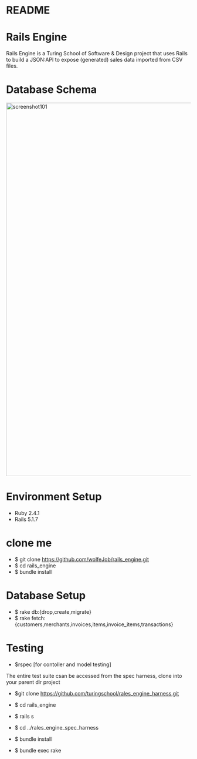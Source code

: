 # README
# Rails Engine
Rails Engine is a Turing School of Software & Design project that uses Rails to build a JSON:API to expose (generated) 
sales data imported from CSV files. 

# Database Schema
  <img width="1016" alt="screenshot101" src="https://user-images.githubusercontent.com/33855435/66276509-1beca780-e851-11e9-9cfb-076d85aa727f.png">

  
# Environment Setup 
  - Ruby 2.4.1 
  - Rails 5.1.7 
  
 # clone me 
 - $ git clone https://github.com/wolfeJob/rails_engine.git
 - $ cd rails_engine
 - $ bundle install
 
 # Database Setup
 - $ rake db:{drop,create,migrate}
 - $ rake fetch:{customers,merchants,invoices,items,invoice_items,transactions}
 
 # Testing
 - $rspec [for contoller and model testing]
 
 The entire test suite csan be accessed from the spec harness, clone into your parent dir project
 - $git clone https://github.com/turingschool/rales_engine_harness.git
 
 - $ cd rails_engine
 - $ rails s
 - $ cd ../rales_engine_spec_harness 
 - $ bundle install 
 - $ bundle exec rake
 
 
 


